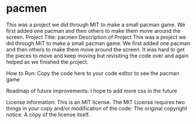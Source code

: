 # pacmen
This was a project we did through MIT to make a small pacman game. We first added one pacman and then others to make them move around the screen.
Project Title: pacmen
Description of Project This was a project we did through MIT to make a small pacman game. We first added one pacman and then others to make them move around the screen. It was hard to get the pieces to move and keep moving but revisiting the code over and again helped as we finished the project.

How to Run: Copy the code here to your code editor to see the pacman game

Roadmap of future improvements: I hope to add more css in the future

License information: This is an MIT license. The MIT License requires two things in your copy and/or modification of the code: The original copyright notice. A copy of the license itself.
